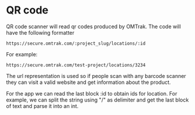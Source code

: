 QR code
=======

QR code scanner will read qr codes produced by OMTrak.  The code will have the following formatter

    https://secure.omtrak.com/:project_slug/locations/:id

For example:

    https://secure.omtrak.com/test-project/locations/3234

The url representation is used so if people scan with any barcode scanner they can visit a valid website and get information about the product.

For the app we can read the last block :id to obtain ids for location.  For example, we can split the string using "/" as delimiter and get the last block of text and parse it into an int.

